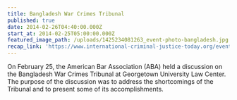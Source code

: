 ```yaml
---
title: Bangladesh War Crimes Tribunal
published: true
date: 2014-02-26T04:40:00.000Z
start_at: 2014-02-25T05:00:00.000Z
featured_image_path: /uploads/1425234081263_event-photo-bangladesh.jpg
recap_link: 'https://www.international-criminal-justice-today.org/events/bangladesh-war-crimes-tribunal/'
---
```



On February 25, the American Bar Association (ABA) held a discussion on the Bangladesh War Crimes Tribunal at Georgetown University Law Center. The purpose of the discussion was to address the shortcomings of the Tribunal and to present some of its accomplishments.